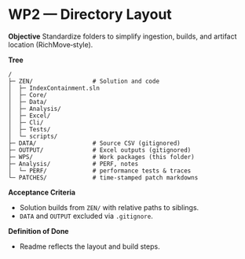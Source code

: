 # WP2 — Directory Layout

**Objective**
Standardize folders to simplify ingestion, builds, and artifact location (RichMove‑style).

**Tree**
```
/
├─ ZEN/                 # Solution and code
│  ├─ IndexContainment.sln
│  ├─ Core/
│  ├─ Data/
│  ├─ Analysis/
│  ├─ Excel/
│  ├─ Cli/
│  ├─ Tests/
│  └─ scripts/
├─ DATA/                # Source CSV (gitignored)
├─ OUTPUT/              # Excel outputs (gitignored)
├─ WPS/                 # Work packages (this folder)
├─ Analysis/            # PERF, notes
│  └─ PERF/             # performance tests & traces
└─ PATCHES/             # time-stamped patch markdowns
```

**Acceptance Criteria**
- Solution builds from `ZEN/` with relative paths to siblings.
- `DATA` and `OUTPUT` excluded via `.gitignore`.

**Definition of Done**
- Readme reflects the layout and build steps.
